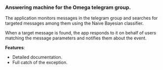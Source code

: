 ### Answering machine for the Omega telegram group.

The application monitors messages in the telegram group and searches for targeted messages among them using the Naive Bayesian classifier.

When a target message is found, the app responds to it on behalf of users matching the message parameters and notifies them about the event.

**Features**:
- Detailed documentation.
- Full catch of the exception.